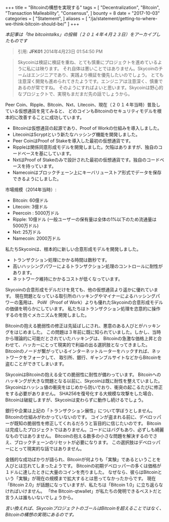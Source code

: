 +++
title = "Bitcoinの構想を実現する"
tags = [
    "Decentralization",
    "Bitcoin",
    "Transaction Malleability",
    "Consensus",
]
bounty = 8
date = "2017-10-03"
categories = [
    "Statement",
]
aliases = [
	"/ja/statement/getting-to-where-we-think-bitcoin-should-be/"
]
+++

*本記事は「the bitcointalks」の投稿（２０１４年４月２３日）をアーカイブしたものです*

> 引用: **JFK01** 2014年4月23日 01:54:50 PM

> Skycoinは検証に検証を重ね、とても慎重にプロジェクトを進めているように私には映ります。
それ自体は悪いことではありません。Skycoinのチームはエンジニアであり、実践より検証を優先したいのでしょう。
とても注意深く開発も進められてきたようです。エンジニアは注意深く、慎重であるのが常ですね。
そのようにすればよいと思います。Skycoinは野心的なプロジェクトで、実現もまだまだ先の話でしょうから。

Peer Coin、Ripple、Bitcoin、Nxt、Litecoin、現在（２０１４年当時）普及している仮想通貨を見てみると、
どのコインもBitcoinのセキュリティモデルを根本的に改善することに成功しています。

- Bitcoinは仮想通貨の起源であり、Proof of Workの仕組みを導入しました。
- LitecoinはScryptという新たなハッシング機能を開発しました。
- Peer CoinはProof of Stakeを導入した最初の仮想通貨です。
- Rippleは関係同意形成モデルを開発しました。欠陥はありますが、独自のコードベースを基にしています。
- NxtはProof of Stakeのみで設計された最初の仮想通貨です。独自のコードベースを持っています。
- Namecoinはブロックチェーン上にキーバリューストア形式でデータを保存できるようにしました。

市場規模（2014年当時）:

- Bitcoin: 60億ドル
- Litecoin: 3億ドル
- Peercoin : 5000万ドル
- Ripple: 10億ドル (一般ユーザーの保有量は全体の1%以下のため流通量は5000万ドル)
- Nxt: 25万ドル
- Namecoin: 2000万ドル

私たちSkycoinは、根本的に新しい合意形成モデルを開発しました。

- トランザクション処理にかかる時間は数秒です。
- 高いハッシングパワーによるトランザクション処理のコントロールに耐性があります。
- ネットワーク維持にかかるコストが低くなっています。

Skycoinの合意形成モデルだけを見ても、他の仮想通貨より遥かに優れています。
現在問題となっている取引所のハッキングやマイナーによるハッシングパワーの濫用は、
PoW（Proof of Work）よりも優れたSkycoinの合意形成モデルの価値を明らかにしています。
私たちはトランザクション処理を恣意的に操作するのを防ぐメカニズムを開発しました。

Bitcoinの抱える脆弱性の修正は先延ばしにされ、悪意のある人びとがハッキングをはじめました。
この問題は３年前に既に知られていました。しかし、当時から理論的に可能だとされていたハッキングは、
Bitcoinの急激な価格上昇と合わせて、ハッカーにとって現実的で利益の出る選択肢となってきました。
Bitcoinのノードが繋がっているインターネットルーターをハックすれば、ネットワークをフォークして、
取引所、銀行、ギャンブルサイトなどからBitcoinを盗むことができてしまいます。

SkycoinはBitcoinの抱える全ての脆弱性に耐性が備わっています。
Bitcoinへのハッキングが大きな問題となる以前に、Skycoinは既に耐性を整えていました。
Skycoinはハッシュ値の衝突をはじめから防いでおり、衝突の起こるたびに修正をする必要がありません。
SHA256を復号化する大規模な攻撃をした場合、Bitcoinは破綻しますが、Skycoinは変わらずに動作し続けるでしょう。

銀行や企業は上記の「トランザクション展性」について学ぼうとしません。Bitcoinの仕組みがわかっていないのです。
コインが盗まれる前に、デベロッパーが既知の脆弱性を修正してくれるだろうと盲目的に信じたいのです。
Bitcoinは完成したプロジェクトではありません。コードにはバグもあり、必ずしも綺麗なものではありません。
Bitcoinの抱える数多の小さな問題を解決するのでさえ、ブロックチェーンのリセットが必要になります。
この選択肢はデベロッパーにとって現実的な話ではありません。

金銭的な成功ばかりが語られ、Bitcoinが何よりも「実験」であるということを人びとは忘れてしまったようです。
Bitcoinの初期デベロッパーの多くは価格が１ドルに達したときに大量のコインを売りました。
なぜなら、彼らはBitcoinという「実験」が現在の規模まで拡大するとは思ってなかったからです。
現在「Bitcoin 2.0」が話題になっていますが、私たちは「Bitcoin 1.0」に立ち返らなければいけません。
「the Bitcoin-qtwallet」が私たちの発明できるベストだと言う人は誰もいないでしょうから。

*言い換えれば、SkycoinプロジェクトのゴールはBitcoinを超えることではなく、Bitcoinの構想の実現にあるのです。*
